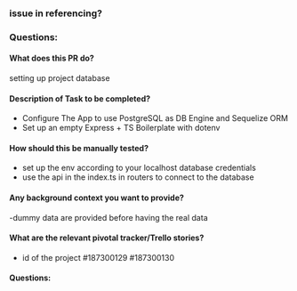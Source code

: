 ### issue in referencing?

### Questions:

#### What does this PR do?

setting up project database

#### Description of Task to be completed?

- Configure The App to use PostgreSQL as DB Engine and Sequelize ORM
- Set up an empty Express + TS Boilerplate with dotenv

#### How should this be manually tested?

- set up the env according to your localhost database credentials
- use the api in the index.ts in routers to connect to the database

#### Any background context you want to provide?

-dummy data are provided before having the real data

#### What are the relevant pivotal tracker/Trello stories?

- id of the project
  #187300129
  #187300130

#### Questions:
